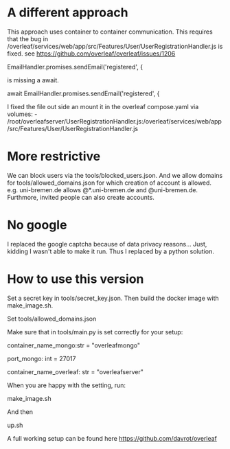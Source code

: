 # A different approach

This approach uses container to container communication. This requires that the bug in /overleaf/services/web/app/src/Features/User/UserRegistrationHandler.js is fixed. see https://github.com/overleaf/overleaf/issues/1206

EmailHandler.promises.sendEmail('registered', { 

is missing a await. 

await EmailHandler.promises.sendEmail('registered', { 

I fixed the file out side an mount it in the overleaf compose.yaml via
    volumes:
      - /root/overleafserver/UserRegistrationHandler.js:/overleaf/services/web/app/src/Features/User/UserRegistrationHandler.js

# More restrictive

We can block users via the tools/blocked_users.json. And we allow domains for tools/allowed_domains.json for which creation of account is allowed. e.g. uni-bremen.de allows @*.uni-bremen.de and @uni-bremen.de. Furthmore, invited people can also create accounts. 

# No google

I replaced the google captcha because of data privacy reasons... Just, kidding I wasn't able to make it run. Thus I replaced by a python solution. 

# How to use this version

Set a secret key in tools/secret_key.json. Then build the docker image with make_image.sh.

Set tools/allowed_domains.json


Make sure that in tools/main.py is set correctly for your setup:

container_name_mongo:str = "overleafmongo"

port_mongo: int = 27017

container_name_overleaf: str = "overleafserver"

When you are happy with the setting, run:

make_image.sh

And then 

up.sh

A full working setup can be found here https://github.com/davrot/overleaf 
